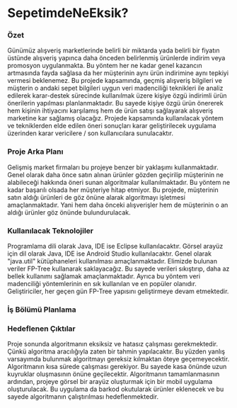 # SepetimdeNeEksik?

### Özet

Günümüz alışveriş marketlerinde belirli bir miktarda yada belirli bir fiyatın üstünde alışveriş yapınca daha önceden belirlenmiş ürünlerde indirim veya promosyon uygulanmakta. Bu yöntem her ne kadar genel kazancın artmasında fayda sağlasa da her müşterinin aynı ürün indirimine aynı tepkiyi vermesi beklenemez. Bu projede kapsamında, geçmiş alışveriş bilgileri ve müşterin o andaki sepet bilgileri uygun veri madenciliği teknikleri ile analiz edilerek karar-destek sürecinde kullanılmak üzere kişiye özgü indirimli ürün önerilerin yapılması planlanmaktadır. Bu sayede kişiye özgü ürün önererek hem kişinin ihtiyacını karşılamış hem de ürün satışı sağlayarak alışveriş marketine kar sağlamış olacağız. Projede kapsamında kullanılacak yöntem ve tekniklerden elde edilen öneri sonuçları karar geliştirilecek uygulama üzerinden karar vericilere / son kullanıcılara sunulacaktır.

### Proje Arka Planı

Gelişmiş market firmaları bu projeye benzer bir yaklaşımı kullanmaktadır. Genel olarak daha önce satın alınan ürünler gözden geçirilip müşterinin ne alabileceği hakkında öneri sunan algoritmalar kullanılmaktadır. Bu yöntem ne kadar başarılı olsada her müşteriye hitap etmiyor. Bu projede, müşterinin satın aldığı ürünleri de göz önüne alarak algoritmayı işletmesi amaçlanmaktadır. Yani hem daha önceki alışverişler hem de müşterinin o an aldığı ürünler göz önünde bulundurulacak.

### Kullanılacak Teknolojiler

Programlama dili olarak Java, IDE ise Eclipse kullanılacaktır. Görsel arayüz için dil olarak Java, IDE ise Android Studio kullanılacaktır. Genel olarak "java.util" kütüphaneleri kullanılması amaçlanmaktadır. Elimizde bulunan veriler FP-Tree kullanarak saklayacağız. Bu sayede verileri sıkıştırıp, daha az bellek kullanımı sağlamak amaçlanmaktadır. Ayrıca bu yöntem veri madenciliği yöntemlerinin en sık kullanılan ve en popüler olanıdır. Geliştiriciler, her geçen gün FP-Tree yapısını geliştirmeye devam etmektedir.

### İş Bölümü Planlama


### Hedeflenen Çıktılar

Proje sonunda algoritmanın eksiksiz ve hatasız çalışması gerekmektedir. Çünkü algoritma aracılığıyla zaten bir tahmin yapılacaktır. Bu yüzden yanlış varsayımda bulunmak algoritmayı gereksiz kılmaktan öteye geçemeyecektir. Algoritmanın kısa sürede çalışması gerekiyor. Bu sayede kasa önünde uzun kuyruklar oluşmasının önüne geçilecektir. Algoritmanın tamamlanmasının ardından, projeye görsel bir arayüz oluşturmak için bir mobil uygulama oluşturulacak. Bu uygulama da barkod okutularak ürünler eklenecek ve bu sayede algoritmanın çalıştırılması hedeflenmektedir.
